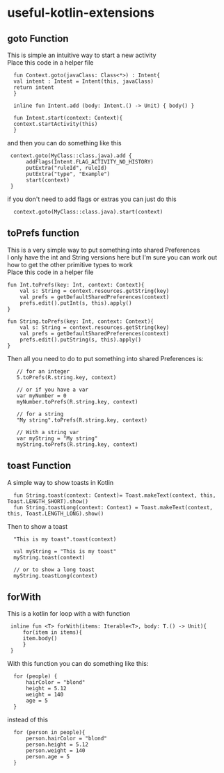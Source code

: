# useful-kotlin-extensions

## goto Function

This is simple an intuitive way to start a new activity  
Place this code in a helper file

      fun Context.goto(javaClass: Class<*>) : Intent{
      val intent : Intent = Intent(this, javaClass)
      return intent
      }

      inline fun Intent.add (body: Intent.() -> Unit) { body() }

      fun Intent.start(context: Context){
      context.startActivity(this)
      }

and then you can do something like this

     context.goto(MyClass::class.java).add {
          addFlags(Intent.FLAG_ACTIVITY_NO_HISTORY)
          putExtra("ruleId", ruleId)
          putExtra("type", "Example")
          start(context)
     }

if you don't need to add flags or extras you can just do this  

      context.goto(MyClass::class.java).start(context)

## toPrefs function
This is a very simple way to put something into shared Preferences  
I only have the int and String versions here but I'm sure you can work out how to get the other primitive types to work  
Place this code in a helper file  

    fun Int.toPrefs(key: Int, context: Context){
        val s: String = context.resources.getString(key)
        val prefs = getDefaultSharedPreferences(context)
        prefs.edit().putInt(s, this).apply()
    }

    fun String.toPrefs(key: Int, context: Context){
        val s: String = context.resources.getString(key)
        val prefs = getDefaultSharedPreferences(context)
        prefs.edit().putString(s, this).apply()
    }

Then all you need to do to put something into shared Preferences is:

       // for an integer
       5.toPrefs(R.string.key, context)

       // or if you have a var
       var myNumber = 0
       myNumber.toPrefs(R.string.key, context)

       // for a string
       "My string".toPrefs(R.string.key, context)
       
       // With a string var
       var myString = "My string"
       myString.toPrefs(R.string.key, context)

## toast Function
A simple way to show toasts in Kotlin

      fun String.toast(context: Context)= Toast.makeText(context, this, Toast.LENGTH_SHORT).show()
      fun String.toastLong(context: Context) = Toast.makeText(context, this, Toast.LENGTH_LONG).show()
      
Then to show a toast 

      "This is my toast".toast(context)
      
      val myString = "This is my toast"
      myString.toast(context)
      
      // or to show a long toast
      myString.toastLong(context)
      
## forWith
This is a kotlin for loop with a with function

     inline fun <T> forWith(items: Iterable<T>, body: T.() -> Unit){
         for(item in items){
         item.body()
         }
     }

With this function you can do something like this:

      for (people) {
          hairColor = "blond"
          height = 5.12
          weight = 140
          age = 5
      }
      
instead of this

      for (person in people){
          person.hairColor = "blond"
          person.height = 5.12
          person.weight = 140
          person.age = 5       
      }
      
